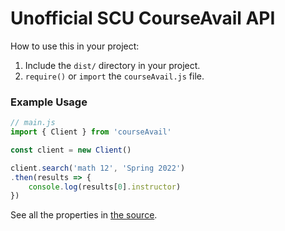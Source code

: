 # Unofficial SCU CourseAvail API

How to use this in your project:

1. Include the `dist/` directory in your project.
2. `require()` or `import` the `courseAvail.js` file.

### Example Usage

```js
// main.js
import { Client } from 'courseAvail'

const client = new Client()

client.search('math 12', 'Spring 2022')
.then(results => {
    console.log(results[0].instructor)
})

```

See all the properties in [the source](https://github.com/zeroclutch/courseavail-api/blob/d1ca6a290a2d127bd3ecdc210b38b7383158f536/src/courseAvail.ts#L76).

